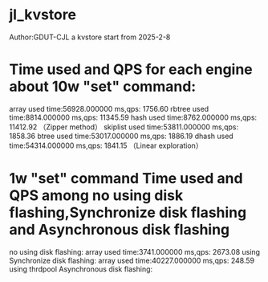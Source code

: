 # jl_kvstore
Author:GDUT-CJL
a kvstore start from 2025-2-8

# Time used and QPS for each engine about 10w "set" command:
array used time:56928.000000 ms,qps: 1756.60
rbtree used time:8814.000000 ms,qps: 11345.59
hash used time:8762.000000 ms,qps: 11412.92 （Zipper method）
skiplist used time:53811.000000 ms,qps: 1858.36
btree used time:53017.000000 ms,qps: 1886.19
dhash used time:54314.000000 ms,qps: 1841.15 （Linear exploration）


# 1w "set" command Time used and QPS among no using disk flashing,Synchronize disk flashing and Asynchronous disk flashing
no using disk flashing: array used time:3741.000000 ms,qps: 2673.08
using Synchronize disk flashing: array used time:40227.000000 ms,qps: 248.59
using thrdpool Asynchronous disk flashing:

